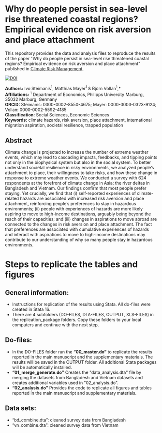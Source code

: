 # Why do people persist in sea-level rise threatened coastal regions? Empirical evidence on risk aversion and place attachment
This repository provides the data and analysis files to reproduce the results of the paper "Why do people persist in sea-level rise threatened coastal regions? Empirical evidence on risk aversion and place attachment" published in [Climate Risk Management](https://www.sciencedirect.com/science/article/pii/S2212096321001066).

[![DOI](https://zenodo.org/badge/DOI/10.5281/zenodo.5638671.svg)](https://doi.org/10.5281/zenodo.5638671)

__Authors:__ Ivo Steimanis<sup>1</sup>, Matthias Mayer<sup>1</sup> & Björn Vollan<sup>1</sup>,* <br>
__Affiliations:__ <sup>1</sup> Department of Economics, Philipps University Marburg, 35032 Marburg, Germany <br>
__ORCID:__  Steimanis: 0000-0002-8550-4675; Mayer: 0000-0003-0323-9124; Vollan: 0000-0002-5592-4185 <br>
__Classification:__ Social Sciences, Economic Sciences <br>
__Keywords:__ climate hazards, risk aversion, place attachment, international migration aspiration, societal resilience, trapped population <br>


## Abstract
Climate change is projected to increase the number of extreme weather events, which may lead to cascading impacts, feedbacks, and tipping points not only in the biophysical system but also in the social system. To better understand societal resilience in risky environments, we analyzed people’s attachment to place, their willingness to take risks, and how these change in response to extreme weather events. We conducted a survey with 624 respondents at the forefront of climate change in Asia: the river deltas in Bangladesh and Vietnam. Our findings confirm that most people prefer staying. Yet crucially, we find that (i) self-reported experiences of climate-related hazards are associated with increased risk aversion and place attachment, reinforcing people’s preferences to stay in hazardous environments; (ii) people with experiences of hazards are more likely aspiring to move to high-income destinations, arguably being beyond the reach of their capacities; and (iii) changes in aspirations to move abroad are connected to the changes in risk aversion and place attachment. The fact that preferences are associated with cumulative experiences of hazards and interact with aspirations to move to high-income destinations may contribute to our understanding of why so many people stay in hazardous environments.

# Steps to replicate the tables and figures 
## General information:
- Instructions for replication of the results using Stata. All do-files were created in Stata 16.
- There are 4 subfolders (DO-FILES, DTA-FILES, OUTPUT, XLS-FILES) in the replication_package folders. Copy these folders to your local computers and continue with the next step.

## Do-files:
- In the DO-FILES folder run the __“00_master.do”__ to replicate the results reported in the main manuscript and the supplementary materials. The results will be saved in the OUTPUT folder. All additional Stata packages will be automatically installed.
- __“01_merge_generate.do”__ Creates the "data_analysis.dta" file by merging the datasets from Bangladesh and Vietnam datasets and creates additional variables used in "02_analysis.do".
- __“02_analysis.do”__ Provides the code to replicate all figures and tables reported in the main manuscript and supplementary materials.

## Data sets:
-	“bd_combine.dta”: cleaned survey data from Bangladesh
-	“vn_combine.dta”: cleaned survey data from Vietnam


